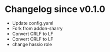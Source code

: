 # Changelog since v0.1.0
- Update config.yaml 
- Fork from addon-sharry 
- Convert CRLF to LF 
- Convert CRLF to LF 
- change hassio role 
